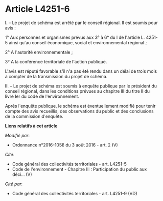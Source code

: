# Article L4251-6

I. – Le projet de schéma est arrêté par le conseil régional. Il est soumis pour avis : 

1° Aux personnes et organismes prévus aux 3° à 6° du I de l'article L. 4251-5 ainsi qu'au conseil économique, social et
environnemental régional ; 

2° A l'autorité environnementale ; 

3° A la conférence territoriale de l'action publique. 

L'avis est réputé favorable s'il n'a pas été rendu dans un délai de trois mois à compter de la transmission du projet de
schéma. 

II. – Le projet de schéma est soumis à enquête publique par le président du conseil régional, dans les conditions prévues au
chapitre III du titre II du livre Ier du code de l'environnement. 

Après l'enquête publique, le schéma est éventuellement modifié pour tenir compte des avis recueillis, des observations du
public et des conclusions de la commission d'enquête.

**Liens relatifs à cet article**

_Modifié par_:

  - Ordonnance n°2016-1058 du 3 août 2016 - art. 2 (V)

_Cite_:

  - Code général des collectivités territoriales - art. L4251-5
  - Code de l'environnement -  Chapitre III : Participation du public aux déci... (V)

_Cité par_:

  - Code général des collectivités territoriales - art. L4251-9 (VD)
